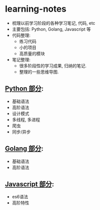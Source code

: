 # learning-notes

- 梳理以前学习阶段的各种学习笔记, 代码, etc
- 主要包括: Python, Golang, Javascript 等
- 代码整理:
    - 练习代码
    - 小的项目
    - 高质量的模块
- 笔记整理:
    - 很多阶段性的学习成果, 归纳的笔记.
    - 整理的一些思维导图.


## [Python 部分](./python):

- 基础语法
- 高阶语法
- 设计模式
- 多线程, 多进程
- 爬虫
- 同步/异步


## [Golang 部分](./golang):

- 基础语法
- 高阶语法


## [Javascript 部分](./javascript):

- es6语法
- 高阶特性



